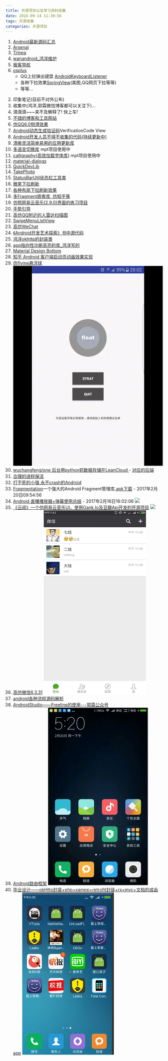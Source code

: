 ```yaml
---
title: 开源项目以及学习资料收集
date: 2016-09-14 11:39:56
tags: 开源收集
categories: 开源项目
---
```

1. [Android最新源码汇总](http://androidblog.cn/index.php/Source)
1. [Arsenal](http://android-arsenal.com/)
1. [Trinea](https://github.com/Trinea/android-open-project)
1. [wanandroid_鸿洋维护](http://wanandroid.com/)
1. [极客导航](http://www.jikedaohang.com/)
1. [osplus](http://osplus.cc/android)
	- QQ上拉弹出键盘 [AndroidKeyboardListener](https://github.com/zzzlw/AndroidKeyboardListener)
	- 各种下拉效果[SpringView](https://github.com/liaoinstan/SpringView)(美图,QQ网页下拉等等)
	- 等等...
<!--more-->
2. 印象笔记(目前不对外公布)
3. 收集中(鸿洋,郭霖微信博客都可以关注下)...
4. 滴滴滴~~~来不及解释了! 快上车!
5. [不错的博客和工具网站](http://blog.csdn.net/vivian8725118/article/details/50492448)
6. [仿QQ6.0侧滑效果](https://github.com/jiangqqlmj/DragHelper4QQ)
7. [Android动态生成验证码](https://github.com/Freshman111/VerificationCodeView)VerificationCode View
8. [Android开发人员不得不收集的代码(持续更新中)](https://github.com/Blankj/AndroidUtilCode)
9. [清晰灵活简单易用的应用更新库](https://github.com/czy1121/update)
10. [多语言切换库](https://github.com/akexorcist/Android-LocalizationActivity) mpt项目使用中
11. [calligraphy(高效加载字体库)](https://github.com/chrisjenx/Calligraphy) mpt项目使用中
12. [material-dialogs](https://github.com/afollestad/material-dialogs)
13. [QuickDevLib](https://github.com/burgessjp/QuickDevLib)
14. [TakePhoto](https://github.com/crazycodeboy/TakePhoto)
15. [StatusBarUtil状态栏工具类](https://github.com/laobie/StatusBarUtil)
16. [微笑下拉刷新](https://github.com/songixan/SmileRefresh)
17. [各种布局下拉刷新效果](https://github.com/liaoinstan/SpringView)
18. [多Fragment嵌套库, 仿知乎等](https://github.com/YoKeyword/Fragmentation)
19. [仿照网易云音乐(2.9.0)界面的练习项目](https://github.com/xoder-me/NetEasy)
20. [手势引导](https://github.com/yangxiaoge/Yindao_Animation)
21. [高仿QQ附近的人雷达扫描图](https://github.com/ImmortalZ/RadarScan)
22. [SwipeMenuListView](https://github.com/baoyongzhang/SwipeMenuListView)
23. [高仿WeChat](https://github.com/motianhuo/wechat)
24. [《Android开发艺术探索》书中源代码](https://github.com/singwhatiwanna/android-art-res)
25. [鸿洋okhttp的封装类](https://github.com/hongyangAndroid/okhttputils)
26. [app指向性功能高亮的库_鸿洋写的](https://github.com/hongyangAndroid/Highlight)
27. [Material Design Bottom](https://github.com/roughike/BottomBar)
28. [知乎 Android 客户端启动页动画效果实现](https://github.com/ryanhoo/Zhihu-Parallax-Animation)
29. [仿flyme悬浮球](https://github.com/HalfStackDeveloper/FloatBall)
![](/img/floatball.gif)
30. [wuchangfeng/one 后台用python抓数据存储在LeanCloud ](https://github.com/wuchangfeng/one) - [对应的后端](https://github.com/wuchangfeng/vino-crawlers)
31. [合理的进程保活](https://github.com/D-clock/AndroidDaemonService)
32. [打不死的小强,永不crash的Android](https://github.com/android-notes/Cockroach)
33. [Fragmentation](https://github.com/YoKeyword/Fragmentation)一个强大的Android Fragment管理库,[apk下载](https://coding.net/s/fc98d9bb-d7a5-4911-b6de-0bdef0e12113) - 2017年2月20日09:54:56
34. [Android 直播播放器+弹幕使用总结](http://www.jianshu.com/p/a5981b8d601b) - 2017年2月16日16:02:06
![](/img/直播+弹幕.gif)
35. [《云阅》一个仿网易云音乐UI，使用Gank.Io及豆瓣Api开发的开源项目](http://www.jianshu.com/p/69a229fb6e1d)
![](/img/云阅.gif)
36. [高仿微信6.3.31](https://github.com/GitLqr/LQRWeChat)
![](/img/高仿微信.gif)
37. [android各种流程源码解析](http://blog.csdn.net/qq_17250009)
38. [AndroidStudio——Freeline的使用---郭霖公众号](http://mp.weixin.qq.com/s?src=3&timestamp=1483666843&ver=1&signature=zR52bjDsQCSKP-ewe*PItW3c-OROqQEAAbeZ79d*dkIJO1Nu7Awvd4kHAsLtrB-uOTk2lVQuYmCG1H6*WtLkP0PkZeVAc9KS5W*81LSB2Pdxjd0SwjT8EKPAhJjCI-N4CKn*eIT51oa8L8Fo7mvqx8vaAvETHCvfDo9AHySkcTU=)
39. [Android路由框架](https://github.com/Jomes/routerSDK)
![](/img/routersdk.gif)
40. [毕业设计——okHttp封装+php+xampp+retrofit封装+rx+mvc+文档的成品app](https://github.com/nanchen2251/AiYaSchoolPush)
![](/img/爱吖校推开源.gif)
